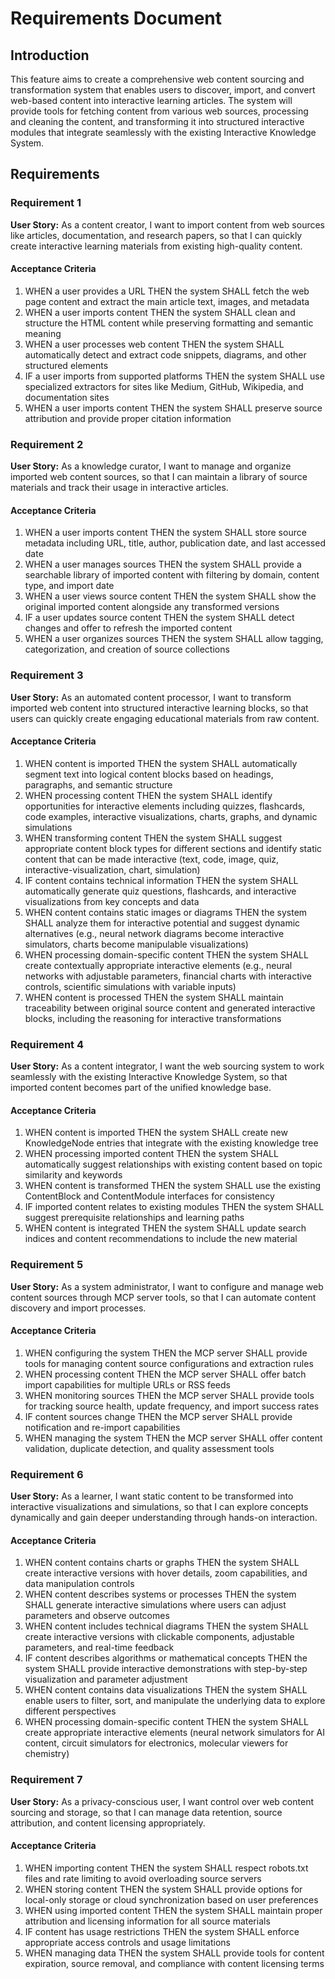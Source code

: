 # Requirements Document

## Introduction

This feature aims to create a comprehensive web content sourcing and transformation system that enables users to discover, import, and convert web-based content into interactive learning articles. The system will provide tools for fetching content from various web sources, processing and cleaning the content, and transforming it into structured interactive modules that integrate seamlessly with the existing Interactive Knowledge System.

## Requirements

### Requirement 1

**User Story:** As a content creator, I want to import content from web sources like articles, documentation, and research papers, so that I can quickly create interactive learning materials from existing high-quality content.

#### Acceptance Criteria

1. WHEN a user provides a URL THEN the system SHALL fetch the web page content and extract the main article text, images, and metadata
2. WHEN a user imports content THEN the system SHALL clean and structure the HTML content while preserving formatting and semantic meaning
3. WHEN a user processes web content THEN the system SHALL automatically detect and extract code snippets, diagrams, and other structured elements
4. IF a user imports from supported platforms THEN the system SHALL use specialized extractors for sites like Medium, GitHub, Wikipedia, and documentation sites
5. WHEN a user imports content THEN the system SHALL preserve source attribution and provide proper citation information

### Requirement 2

**User Story:** As a knowledge curator, I want to manage and organize imported web content sources, so that I can maintain a library of source materials and track their usage in interactive articles.

#### Acceptance Criteria

1. WHEN a user imports content THEN the system SHALL store source metadata including URL, title, author, publication date, and last accessed date
2. WHEN a user manages sources THEN the system SHALL provide a searchable library of imported content with filtering by domain, content type, and import date
3. WHEN a user views source content THEN the system SHALL show the original imported content alongside any transformed versions
4. IF a user updates source content THEN the system SHALL detect changes and offer to refresh the imported content
5. WHEN a user organizes sources THEN the system SHALL allow tagging, categorization, and creation of source collections

### Requirement 3

**User Story:** As an automated content processor, I want to transform imported web content into structured interactive learning blocks, so that users can quickly create engaging educational materials from raw content.

#### Acceptance Criteria

1. WHEN content is imported THEN the system SHALL automatically segment text into logical content blocks based on headings, paragraphs, and semantic structure
2. WHEN processing content THEN the system SHALL identify opportunities for interactive elements including quizzes, flashcards, code examples, interactive visualizations, charts, graphs, and dynamic simulations
3. WHEN transforming content THEN the system SHALL suggest appropriate content block types for different sections and identify static content that can be made interactive (text, code, image, quiz, interactive-visualization, chart, simulation)
4. IF content contains technical information THEN the system SHALL automatically generate quiz questions, flashcards, and interactive visualizations from key concepts and data
5. WHEN content contains static images or diagrams THEN the system SHALL analyze them for interactive potential and suggest dynamic alternatives (e.g., neural network diagrams become interactive simulators, charts become manipulable visualizations)
6. WHEN processing domain-specific content THEN the system SHALL create contextually appropriate interactive elements (e.g., neural networks with adjustable parameters, financial charts with interactive controls, scientific simulations with variable inputs)
7. WHEN content is processed THEN the system SHALL maintain traceability between original source content and generated interactive blocks, including the reasoning for interactive transformations

### Requirement 4

**User Story:** As a content integrator, I want the web sourcing system to work seamlessly with the existing Interactive Knowledge System, so that imported content becomes part of the unified knowledge base.

#### Acceptance Criteria

1. WHEN content is imported THEN the system SHALL create new KnowledgeNode entries that integrate with the existing knowledge tree
2. WHEN processing imported content THEN the system SHALL automatically suggest relationships with existing content based on topic similarity and keywords
3. WHEN content is transformed THEN the system SHALL use the existing ContentBlock and ContentModule interfaces for consistency
4. IF imported content relates to existing modules THEN the system SHALL suggest prerequisite relationships and learning paths
5. WHEN content is integrated THEN the system SHALL update search indices and content recommendations to include the new material

### Requirement 5

**User Story:** As a system administrator, I want to configure and manage web content sources through MCP server tools, so that I can automate content discovery and import processes.

#### Acceptance Criteria

1. WHEN configuring the system THEN the MCP server SHALL provide tools for managing content source configurations and extraction rules
2. WHEN processing content THEN the MCP server SHALL offer batch import capabilities for multiple URLs or RSS feeds
3. WHEN monitoring sources THEN the MCP server SHALL provide tools for tracking source health, update frequency, and import success rates
4. IF content sources change THEN the MCP server SHALL provide notification and re-import capabilities
5. WHEN managing the system THEN the MCP server SHALL offer content validation, duplicate detection, and quality assessment tools

### Requirement 6

**User Story:** As a learner, I want static content to be transformed into interactive visualizations and simulations, so that I can explore concepts dynamically and gain deeper understanding through hands-on interaction.

#### Acceptance Criteria

1. WHEN content contains charts or graphs THEN the system SHALL create interactive versions with hover details, zoom capabilities, and data manipulation controls
2. WHEN content describes systems or processes THEN the system SHALL generate interactive simulations where users can adjust parameters and observe outcomes
3. WHEN content includes technical diagrams THEN the system SHALL create interactive versions with clickable components, adjustable parameters, and real-time feedback
4. IF content describes algorithms or mathematical concepts THEN the system SHALL provide interactive demonstrations with step-by-step visualization and parameter adjustment
5. WHEN content contains data visualizations THEN the system SHALL enable users to filter, sort, and manipulate the underlying data to explore different perspectives
6. WHEN processing domain-specific content THEN the system SHALL create appropriate interactive elements (neural network simulators for AI content, circuit simulators for electronics, molecular viewers for chemistry)

### Requirement 7

**User Story:** As a privacy-conscious user, I want control over web content sourcing and storage, so that I can manage data retention, source attribution, and content licensing appropriately.

#### Acceptance Criteria

1. WHEN importing content THEN the system SHALL respect robots.txt files and rate limiting to avoid overloading source servers
2. WHEN storing content THEN the system SHALL provide options for local-only storage or cloud synchronization based on user preferences
3. WHEN using imported content THEN the system SHALL maintain proper attribution and licensing information for all source materials
4. IF content has usage restrictions THEN the system SHALL enforce appropriate access controls and usage limitations
5. WHEN managing data THEN the system SHALL provide tools for content expiration, source removal, and compliance with content licensing terms
